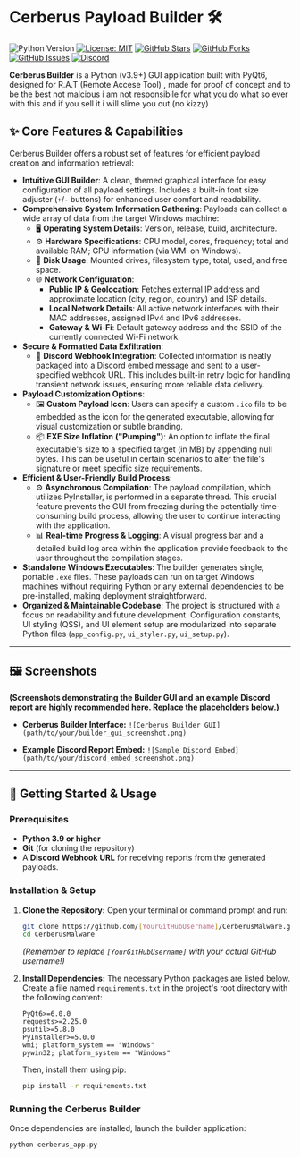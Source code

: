 # Cerberus Payload Builder 🛠️

<!-- Main Badges -->
![Python Version](https://img.shields.io/badge/python-3.9%2B-blue.svg?style=for-the-badge&logo=python)
[![License: MIT](https://img.shields.io/badge/License-MIT-yellow.svg?style=for-the-badge)](https://opensource.org/licenses/MIT) <!-- REPLACE WITH YOUR CHOSEN LICENSE -->
[![GitHub Stars](https://img.shields.io/github/stars/[YourGitHubUsername]/CerberusMalware?style=for-the-badge&logo=github)](https://github.com/[Elysium]/CerberusMalware/stargazers) <!-- Replace [YourGitHubUsername] -->
[![GitHub Forks](https://img.shields.io/github/forks/[YourGitHubUsername]/CerberusMalware?style=for-the-badge&logo=github)](https://github.com/[Elysium]/CerberusMalware/network/members) <!-- Replace [YourGitHubUsername] -->
[![GitHub Issues](https://img.shields.io/github/issues/[YourGitHubUsername]/CerberusMalware?style=for-the-badge&logo=github)](https://github.com/[Elysium]/CerberusMalware/issues) <!-- Replace [YourGitHubUsername] -->
[![Discord](https://img.shields.io/discord/YOUR_SERVER_ID?label=Join%20Discord&logo=discord&logoColor=white&color=7289DA&style=for-the-badge)](https://discord.gg/3ZSVqbbUwJ) <!-- Replace YOUR_SERVER_ID -->

<!-- Optional Social/Activity Badges -->
<!--
[![GitHub last commit](https://img.shields.io/github/last-commit/[YourGitHubUsername]/CerberusMalware?style=flat-square&logo=github)](https://github.com/[YourGitHubUsername]/CerberusMalware/commits/main)
[![GitHub repo size](https://img.shields.io/github/repo-size/[YourGitHubUsername]/CerberusMalware?style=flat-square)](https://github.com/[YourGitHubUsername]/CerberusMalware)
-->

**Cerberus Builder** is a Python (v3.9+) GUI application built with PyQt6, designed for R.A.T (Remote Accese Tool) , made for proof of concept and to be the best not malcious
i  am not responsibile for what you do what so ever with this and if you sell it i will slime you out (no kizzy)

## ✨ Core Features & Capabilities

Cerberus Builder offers a robust set of features for efficient payload creation and information retrieval:

*   **Intuitive GUI Builder**: A clean, themed graphical interface for easy configuration of all payload settings. Includes a built-in font size adjuster (`+`/`-` buttons) for enhanced user comfort and readability.
*   **Comprehensive System Information Gathering**: Payloads can collect a wide array of data from the target Windows machine:
    *   🖥️ **Operating System Details**: Version, release, build, architecture.
    *   ⚙️ **Hardware Specifications**: CPU model, cores, frequency; total and available RAM; GPU information (via WMI on Windows).
    *   💾 **Disk Usage**: Mounted drives, filesystem type, total, used, and free space.
    *   🌐 **Network Configuration**:
        *   **Public IP & Geolocation**: Fetches external IP address and approximate location (city, region, country) and ISP details.
        *   **Local Network Details**: All active network interfaces with their MAC addresses, assigned IPv4 and IPv6 addresses.
        *   **Gateway & Wi-Fi**: Default gateway address and the SSID of the currently connected Wi-Fi network.
*   **Secure & Formatted Data Exfiltration**:
    *   💬 **Discord Webhook Integration**: Collected information is neatly packaged into a Discord embed message and sent to a user-specified webhook URL. This includes built-in retry logic for handling transient network issues, ensuring more reliable data delivery.
*   **Payload Customization Options**:
    *   🖼️ **Custom Payload Icon**: Users can specify a custom `.ico` file to be embedded as the icon for the generated executable, allowing for visual customization or subtle branding.
    *   📦 **EXE Size Inflation ("Pumping")**: An option to inflate the final executable's size to a specified target (in MB) by appending null bytes. This can be useful in certain scenarios to alter the file's signature or meet specific size requirements.
*   **Efficient & User-Friendly Build Process**:
    *   ⚙️ **Asynchronous Compilation**: The payload compilation, which utilizes PyInstaller, is performed in a separate thread. This crucial feature prevents the GUI from freezing during the potentially time-consuming build process, allowing the user to continue interacting with the application.
    *   📊 **Real-time Progress & Logging**: A visual progress bar and a detailed build log area within the application provide feedback to the user throughout the compilation stages.
*   **Standalone Windows Executables**: The builder generates single, portable `.exe` files. These payloads can run on target Windows machines without requiring Python or any external dependencies to be pre-installed, making deployment straightforward.
*   **Organized & Maintainable Codebase**: The project is structured with a focus on readability and future development. Configuration constants, UI styling (QSS), and UI element setup are modularized into separate Python files (`app_config.py`, `ui_styler.py`, `ui_setup.py`).

---

## 🖼️ Screenshots

**(Screenshots demonstrating the Builder GUI and an example Discord report are highly recommended here. Replace the placeholders below.)**

*   **Cerberus Builder Interface:**
    `![Cerberus Builder GUI](path/to/your/builder_gui_screenshot.png)`

*   **Example Discord Report Embed:**
    `![Sample Discord Embed](path/to/your/discord_embed_screenshot.png)`

---

## 🚀 Getting Started & Usage

### Prerequisites

*   **Python 3.9 or higher**
*   **Git** (for cloning the repository)
*   A **Discord Webhook URL** for receiving reports from the generated payloads.

### Installation & Setup

1.  **Clone the Repository:**
    Open your terminal or command prompt and run:
    ```bash
    git clone https://github.com/[YourGitHubUsername]/CerberusMalware.git
    cd CerberusMalware
    ```
    *(Remember to replace `[YourGitHubUsername]` with your actual GitHub username!)*

2.  **Install Dependencies:**
    The necessary Python packages are listed below. Create a file named `requirements.txt` in the project's root directory with the following content:
    ```
    PyQt6>=6.0.0
    requests>=2.25.0
    psutil>=5.8.0
    PyInstaller>=5.0.0
    wmi; platform_system == "Windows"
    pywin32; platform_system == "Windows"
    ```
    Then, install them using pip:
    ```bash
    pip install -r requirements.txt
    ```


### Running the Cerberus Builder

Once dependencies are installed, launch the builder application:
```bash
python cerberus_app.py
